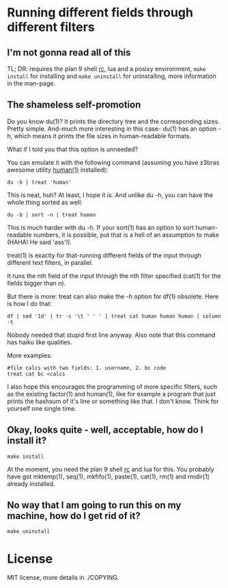 Running different fields through different filters
==================================================

I'm not gonna read all of this
------------------------------

TL; DR: requires the plan 9 shell [rc](http://git.suckless.org/9base), lua and a posixy environment,
`make install` for installing and `make uninstall` for uninstalling,
more information in the man-page.

The shameless self-promotion
----------------------------

Do you know du(1)?
It prints the directory tree and the corresponding sizes.
Pretty simple. And-much more interesting in this case-
du(1) has an option -h, which means it prints the file sizes
in human-readable formats.

What if I told you that this option is unneeded?

You can emulate it with the following command
(assuming you have z3bras awesome utility [human(1)](http://git.z3bra.org/human/log.html) installed):

	du -b | treat 'human'

This is neat, huh? At least, I hope it is.
And unlike du -h, you can have the whole thing sorted as well:

	du -b | sort -n | treat human

This is much harder with du -h. If your sort(1) has an option to
sort human-readable numbers, it is possible, put that is a hell of an
assumption to make (HAHA! He said 'ass'!).

treat(1) is exactly for that-running different fields of the input
through different text filters, in parallel.

It runs the nth field of the input through the nth filter specified
(cat(1) for the fields bigger than n).

But there is more: treat can also make the -h option for df(1) obsolete.
Here is how I do that:

	df | sed '1d' | tr -s '\t ' ' ' | treat cat human human human | column -t

Nobody needed that stupid first line anyway.
Also note that this command has haiku like qualities.

More examples:

	#file calcs with two fields: 1. username, 2. bc code
	treat cat bc <calcs

I also hope this encourages the programming of more specific filters,
such as the existing factor(1) and human(1), like for example a program that
just prints the hashsum of it's line or something like that.
I don't know. Think for yourself one single time.

Okay, looks quite - well, acceptable, how do I install it?
--------------------------------------------------

	make install

At the moment, you need the plan 9 shell [rc](http://git.suckless.org/9base) and lua for this.
You probably have got mktemp(1), seq(1), mkfifo(1), paste(1), cat(1),
rm(1) and rmdir(1) already installed.

No way that I am going to run this on my machine, how do I get rid of it?
-------------------------------------------------------------------------

	make uninstall

License
=======

MIT license, more details in ./COPYING.
